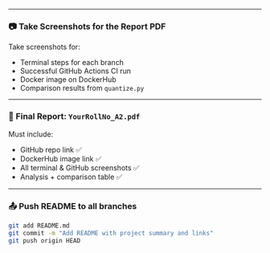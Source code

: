 
---

### 📷 Take Screenshots for the Report PDF

Take screenshots for:
- Terminal steps for each branch
- Successful GitHub Actions CI run
- Docker image on DockerHub
- Comparison results from `quantize.py`

---

### 📄 Final Report: `YourRollNo_A2.pdf`

Must include:
- GitHub repo link ✅
- DockerHub image link ✅
- All terminal & GitHub screenshots ✅
- Analysis + comparison table ✅

---

### 📤 Push README to all branches

```bash
git add README.md
git commit -m "Add README with project summary and links"
git push origin HEAD
